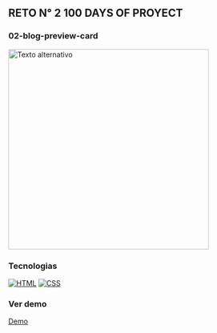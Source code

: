 ## RETO N° 2 100 DAYS OF PROYECT 

### 02-blog-preview-card

<img src="https://cdn.hashnode.com/res/hashnode/image/upload/v1713842450885/3a213a9e-677d-4404-9cda-da538c64868d.jpeg?auto=compress,format&format=webp" alt="Texto alternativo" width="400"/>

### Tecnologias
[![HTML](https://img.shields.io/badge/HTML5-orange?style=flat&logo=html5)](https://developer.mozilla.org/en-US/docs/Web/Guide/HTML/HTML5)
[![CSS](https://img.shields.io/badge/CSS3-blue?style=flat&logo=css3)](https://developer.mozilla.org/en-US/docs/Web/CSS)

### Ver demo

[Demo](https://lohanao.github.io/02-blog-preview-card/)
